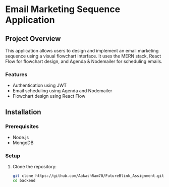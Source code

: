 # Email Marketing Sequence Application

## Project Overview
This application allows users to design and implement an email marketing sequence using a visual flowchart interface. It uses the MERN stack, React Flow for flowchart design, and Agenda & Nodemailer for scheduling emails.

### Features
- Authentication using JWT
- Email scheduling using Agenda and Nodemailer
- Flowchart design using React Flow

## Installation

### Prerequisites
- Node.js
- MongoDB

### Setup
1. Clone the repository:
   ```bash
   git clone https://github.com/AakashRam70/FutureBlink_Assignment.git
   cd backend

